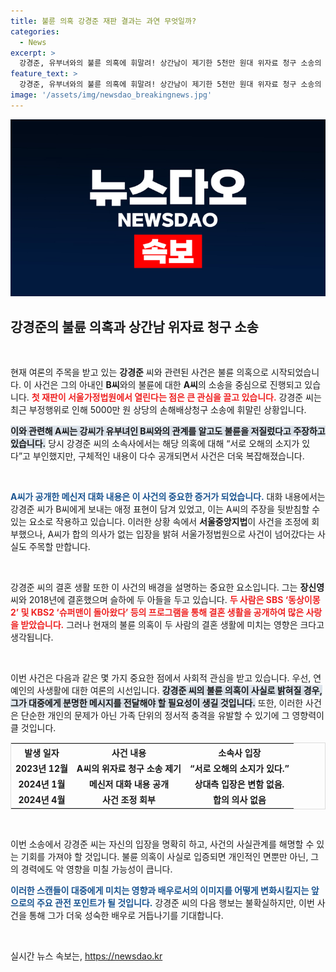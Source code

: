 ```yaml
---
title: 불륜 의혹 강경준 재판 결과는 과연 무엇일까?
categories:
  - News
excerpt: >
  강경준, 유부녀와의 불륜 의혹에 휘말려! 상간남이 제기한 5천만 원대 위자료 청구 소송의 첫 재판이 열린다. 과연 그의 결혼 생활은 어떻게 될까? 클릭해서 진실을 확인하세요!
feature_text: >
  강경준, 유부녀와의 불륜 의혹에 휘말려! 상간남이 제기한 5천만 원대 위자료 청구 소송의 첫 재판이 열린다. 과연 그의 결혼 생활은 어떻게 될까? 클릭해서 진실을 확인하세요!
image: '/assets/img/newsdao_breakingnews.jpg'
---
```


<p><img src="/assets/img/newsdao_breakingnews.jpg" alt="flaretime 속보" /></p>

<h2 data-ke-size="size26">강경준의 불륜 의혹과 상간남 위자료 청구 소송</h2>

<p data-ke-size="size16">&nbsp;</p>

<p>현재 여론의 주목을 받고 있는 <b>강경준</b> 씨와 관련된 사건은 불륜 의혹으로 시작되었습니다. 이 사건은 그의 아내인 <b>B씨</b>와의 불륜에 대한 <b>A씨</b>의 소송을 중심으로 진행되고 있습니다. <b><span style="color: #ee2323;">첫 재판이 서울가정법원에서 열린다는 점은 큰 관심을 끌고 있습니다.</span></b> 강경준 씨는 최근 부정행위로 인해 5000만 원 상당의 손해배상청구 소송에 휘말린 상황입니다. </p>

<p><b><span style="background-color: #21538527;">이와 관련해 A씨는 강씨가 유부녀인 B씨와의 관계를 알고도 불륜을 저질렀다고 주장하고 있습니다.</span></b> 당시 강경준 씨의 소속사에서는 해당 의혹에 대해 “서로 오해의 소지가 있다”고 부인했지만, 구체적인 내용이 다수 공개되면서 사건은 더욱 복잡해졌습니다. </p>

<p data-ke-size="size16">&nbsp;</p>

<p><b><span style="color: #1a5490;">A씨가 공개한 메신저 대화 내용은 이 사건의 중요한 증거가 되었습니다.</span></b> 대화 내용에서는 강경준 씨가 B씨에게 보내는 애정 표현이 담겨 있었고, 이는 A씨의 주장을 뒷받침할 수 있는 요소로 작용하고 있습니다. 이러한 상황 속에서 <b>서울중앙지법</b>이 사건을 조정에 회부했으나, A씨가 합의 의사가 없는 입장을 밝혀 서울가정법원으로 사건이 넘어갔다는 사실도 주목할 만합니다. </p>

<p data-ke-size="size16">&nbsp;</p>

<p>강경준 씨의 결혼 생활 또한 이 사건의 배경을 설명하는 중요한 요소입니다. 그는 <b>장신영</b> 씨와 2018년에 결혼했으며 슬하에 두 아들을 두고 있습니다. <b><span style="color: #ee2323;">두 사람은 SBS ‘동상이몽2’ 및 KBS2 ‘슈퍼맨이 돌아왔다’ 등의 프로그램을 통해 결혼 생활을 공개하여 많은 사랑을 받았습니다.</span></b> 그러나 현재의 불륜 의혹이 두 사람의 결혼 생활에 미치는 영향은 크다고 생각됩니다.</p>

<p data-ke-size="size16">&nbsp;</p>

<p>이번 사건은 다음과 같은 몇 가지 중요한 점에서 사회적 관심을 받고 있습니다. 우선, 연예인의 사생활에 대한 여론의 시선입니다. <b><span style="background-color: #21538527;">강경준 씨의 불륜 의혹이 사실로 밝혀질 경우, 그가 대중에게 분명한 메시지를 전달해야 할 필요성이 생길 것입니다.</span></b> 또한, 이러한 사건은 단순한 개인의 문제가 아닌 가족 단위의 정서적 충격을 유발할 수 있기에 그 영향력이 클 것입니다.</p>

<table style="border: 1px solid #dddddd; width: 100%;">
    <tr>
        <th style="text-align: center;">발생 일자</th>
        <th style="text-align: center;">사건 내용</th>
        <th style="text-align: center;">소속사 입장</th>
    </tr>
    <tr>
        <td style="text-align: center; height: 17px;"><b>2023년 12월</b></td>
        <td style="text-align: center; height: 17px;"><b>A씨의 위자료 청구 소송 제기</b></td>
        <td style="text-align: center; height: 17px;"><b>“서로 오해의 소지가 있다.”</b></td>
    </tr>
    <tr>
        <td style="text-align: center; height: 17px;"><b>2024년 1월</b></td>
        <td style="text-align: center; height: 17px;"><b>메신저 대화 내용 공개</b></td>
        <td style="text-align: center; height: 17px;"><b>상대측 입장은 변함 없음.</b></td>
    </tr>
    <tr>
        <td style="text-align: center; height: 17px;"><b>2024년 4월</b></td>
        <td style="text-align: center; height: 17px;"><b>사건 조정 회부</b></td>
        <td style="text-align: center; height: 17px;"><b>합의 의사 없음</b></td>
    </tr>
</table>

<p data-ke-size="size16">&nbsp;</p>

<p>이번 소송에서 강경준 씨는 자신의 입장을 명확히 하고, 사건의 사실관계를 해명할 수 있는 기회를 가져야 할 것입니다. 불륜 의혹이 사실로 입증되면 개인적인 면뿐만 아닌, 그의 경력에도 악 영향을 미칠 가능성이 큽니다. </p>

<p><b><span style="color: #1a5490;">이러한 스캔들이 대중에게 미치는 영향과 배우로서의 이미지를 어떻게 변화시킬지는 앞으로의 주요 관전 포인트가 될 것입니다.</span></b> 강경준 씨의 다음 행보는 불확실하지만, 이번 사건을 통해 그가 더욱 성숙한 배우로 거듭나기를 기대합니다. </p>

<p data-ke-size="size16">&nbsp;</p>
실시간 뉴스 속보는, <a href="https://newsdao.kr" rel="dofollow">https://newsdao.kr</a>



